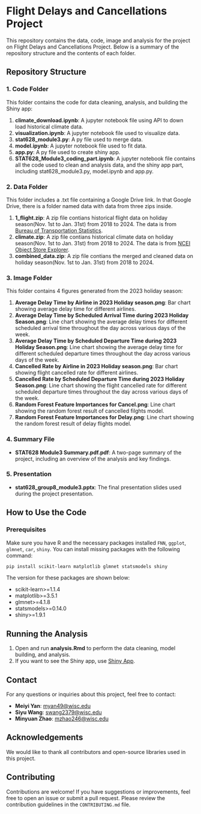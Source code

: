 # Flight Delays and Cancellations Project

This repository contains the data, code, image and analysis for the project on Flight Delays and Cancellations Project. Below is a summary of the repository structure and the contents of each folder.

## Repository Structure

### 1. Code Folder
This folder contains the code for data cleaning, analysis, and building the Shiny app:
1. **climate_download.ipynb**: A jupyter notebook file using API to down load historical climate data.
2. **visualization.ipynb**: A jupyter notebook file used to visualize data.
3. **stat628_module3.py**: A py file used to merge data.
4. **model.ipynb**: A jupyter notebook file used to fit data.
5. **app.py**: A py file used to create shiny app.
6. **STAT628_Module3_coding_part.ipynb**: A jupyter notebook file contains all the code used to clean and analysis data, and the shiny app part, including stat628_module3.py, model.ipynb and app.py.

### 2. Data Folder
This folder includes a .txt file containing a Google Drive link. In that Google Drive, there is a folder named data with data from three zips inside.
1. **1_flight.zip**: A zip file contians historical flight data on holiday season(Nov. 1st to Jan. 31st) from 2018 to 2024. The data is from [Bureau of Transportation Statistics](https://www.transtats.bts.gov/).
2. **climate.zip**: A zip file contians historical climate data on holiday season(Nov. 1st to Jan. 31st) from 2018 to 2024. The data is from [NCEI Object Store Explorer](https://www.ncei.noaa.gov/oa/local-climatological-data/index.html#v2/).
3. **combined_data.zip**: A zip file contians the merged and cleaned data on holiday season(Nov. 1st to Jan. 31st) from 2018 to 2024.

### 3. Image Folder
This folder contains 4 figures generated from the 2023 holiday season:
1. **Average Delay Time by Airline in 2023 Holiday season.png**: Bar chart showing average delay time for different airlines.
2. **Average Delay Time by Scheduled Arrival Time during 2023 Holiday Season.png**: Line chart showing the average delay times for different scheduled arrival time throughout the day across various days of the week.
3. **Average Delay Time by Scheduled Departure Time during 2023 Holiday Season.png**: Line chart showing the average delay time for different scheduled departure times throughout the day across various days of the week.
4. **Cancelled Rate by Airline in 2023 Holiday season.png**: Bar chart showing flight cancelled rate for different airlines.
5. **Cancelled Rate by Scheduled Departure Time during 2023 Holiday Season.png**: Line chart showing the flight cancelled rate for different scheduled departure times throughout the day across various days of the week.
6. **Random Forest Feature Importances for Cancel.png**: Line chart showing the random forest result of cancelled filghts model.
7. **Random Forest Feature Importances for Delay.png**: Line chart showing the random forest result of delay flights model.

### 4. Summary File
- **STAT628 Module3 Summary.pdf.pdf**: A two-page summary of the project, including an overview of the analysis and key findings.

### 5. Presentation
- **stat628_group8_module3.pptx**: The final presentation slides used during the project presentation.

## How to Use the Code

### Prerequisites
Make sure you have R and the necessary packages installed `FNN`, `ggplot`, `glmnet`, `car`, `shiny`. You can install missing packages with the following command:

```bash
pip install scikit-learn matplotlib glmnet statsmodels shiny
```
The version for these packages are shown below:
- scikit-learn>=1.1.4
- matplotlib>=3.5.1
- glmnet>=4.1.8
- statsmodels>=0.14.0
- shiny>=1.9.1

  
## Running the Analysis
1. Open and run **analysis.Rmd** to perform the data cleaning, model building, and analysis.
2. If you want to see the Shiny app, use [Shiny App](https://stat628module3.shinyapps.io/apppy/).

## Contact
For any questions or inquiries about this project, feel free to contact:
- **Meiyi Yan**: myan49@wisc.edu
- **Siyu Wang**: swang2379@wisc.edu
- **Minyuan Zhao**: mzhao246@wisc.edu

## Acknowledgements
We would like to thank all contributors and open-source libraries used in this project.

## Contributing
Contributions are welcome! If you have suggestions or improvements, feel free to open an issue or submit a pull request. Please review the contribution guidelines in the `CONTRIBUTING.md` file.

